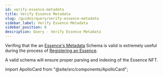 ```yaml
---
id: verify-essence-metadata
title: Verify Essence Metadata
slug: /guides/query/verify-essence-metadata
sidebar_label: Verify Essence Metadata
sidebar_position: 8
description: Query - Verify Essence Metadata
---
```


Verifing that the an [Essence's Metadata](/concepts/metadata) Schema is valid is extremely useful during the process of [Registering an Essence](/guides/mutation/register-essence).

A valid schema will ensure proper parsing and indexing of the Essence NFT.

import ApolloCard from "@site/src/components/ApolloCard";

<ApolloCard queryName="verifyEssenceMetadata" />
